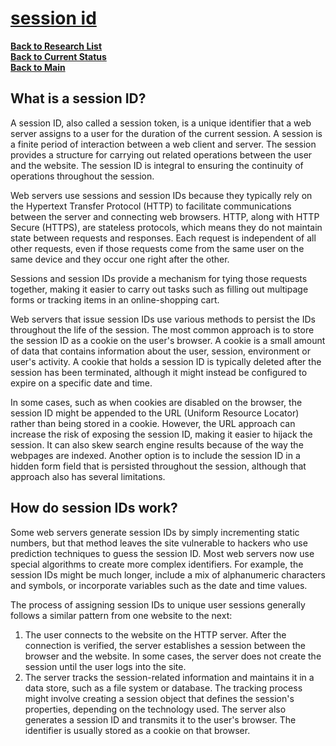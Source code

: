 # **[session id](https://www.techtarget.com/searchsoftwarequality/definition/session-ID)**

**[Back to Research List](../../../../research_list.md)**\
**[Back to Current Status](../../../../../development/status/weekly/current_status.md)**\
**[Back to Main](../../../../../README.md)**

## What is a session ID?

A session ID, also called a session token, is a unique identifier that a web server assigns to a user for the duration of the current session. A session is a finite period of interaction between a web client and server. The session provides a structure for carrying out related operations between the user and the website. The session ID is integral to ensuring the continuity of operations throughout the session.

Web servers use sessions and session IDs because they typically rely on the Hypertext Transfer Protocol (HTTP) to facilitate communications between the server and connecting web browsers. HTTP, along with HTTP Secure (HTTPS), are stateless protocols, which means they do not maintain state between requests and responses. Each request is independent of all other requests, even if those requests come from the same user on the same device and they occur one right after the other.

Sessions and session IDs provide a mechanism for tying those requests together, making it easier to carry out tasks such as filling out multipage forms or tracking items in an online-shopping cart.

Web servers that issue session IDs use various methods to persist the IDs throughout the life of the session. The most common approach is to store the session ID as a cookie on the user's browser. A cookie is a small amount of data that contains information about the user, session, environment or user's activity. A cookie that holds a session ID is typically deleted after the session has been terminated, although it might instead be configured to expire on a specific date and time.

In some cases, such as when cookies are disabled on the browser, the session ID might be appended to the URL (Uniform Resource Locator) rather than being stored in a cookie. However, the URL approach can increase the risk of exposing the session ID, making it easier to hijack the session. It can also skew search engine results because of the way the webpages are indexed. Another option is to include the session ID in a hidden form field that is persisted throughout the session, although that approach also has several limitations.

## How do session IDs work?

Some web servers generate session IDs by simply incrementing static numbers, but that method leaves the site vulnerable to hackers who use prediction techniques to guess the session ID. Most web servers now use special algorithms to create more complex identifiers. For example, the session IDs might be much longer, include a mix of alphanumeric characters and symbols, or incorporate variables such as the date and time values.

The process of assigning session IDs to unique user sessions generally follows a similar pattern from one website to the next:

1. The user connects to the website on the HTTP server. After the connection is verified, the server establishes a session between the browser and the website. In some cases, the server does not create the session until the user logs into the site.
2. The server tracks the session-related information and maintains it in a data store, such as a file system or database. The tracking process might involve creating a session object that defines the session's properties, depending on the technology used. The server also generates a session ID and transmits it to the user's browser. The identifier is usually stored as a cookie on that browser.
